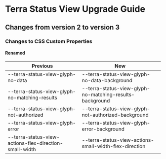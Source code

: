# Terra Status View Upgrade Guide

## Changes from version 2 to version 3

### Changes to CSS Custom Properties

#### Renamed
| Previous | New |
|-|-|
| --terra-status-view-glyph-no-data | --terra-status-view-glyph-no-data-background |
| --terra-status-view-glyph-no-matching-results | --terra-status-view-glyph-no-matching-results-background |
| --terra-status-view-glyph-not-authorized | --terra-status-view-glyph-not-authorized-background |
| --terra-status-view-glyph-error | --terra-status-view-glyph-error-background |
| --terra-status-view-actions-flex-direction-small-width | --terra-status-view-actions-small-width-flex-direction |
